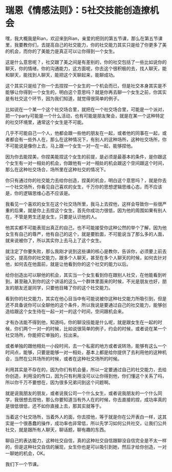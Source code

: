 # 瑞恩《情感法则》：5社交技能创造撩机会

嘿，我大概我是Rian，欢迎来到Rian，亲爱的把则的第五节课，那么在第五节课里，我要教你们，去提高自己的社交能力，你的社交能力其实只是给了你更多了美的机会，而你的了美能力是真正可以让你得到一个女生。

这是什么意思呢？，社交跟了美之间是有差别的，你的社交包括了一些比如说你的聊天，你的情绪，你的沟通能力，这方面呢，你去这个很积极的去，找人聊天，能和聊天，能找到人聊天，能把这个天聊起来，能聊成功。

这个其实只是给了你一个去捏捏一个女生的一个机会而已，但是社交本身其实是不能够让你得到一个女生的，明白这个意思吗？就是你再去聊一个女生之前，你其实是有社交这个环节，因为我们知道，就觉得很简单的例子。

比如说在一个某一个这个社交场合里，就把在一个社交场合里，可能是一个派对，把一个party可能是一个什么活动，也有可能是朋友聚会，就是在某一个这种特定的社交环境里，通常这个女生是不可能。

几乎不可能自己一个人，他都会跟一些他的朋友在一起，或者他的同事在一起，或者都会有一些外人在，那么在这种情况下，有别人的这种场所，这种社交场所，你不可能说是像你上去，马上跟一个女生一对一在一起，能够捏他。

因为你去能捏美，你捏美能捏这个女生的前提，是必须是最基本的条件，是你跟这个女生有一对一相处的机会，你跟他有一对一相处的机会跟这个空间跟这个时间，那么在这种社交场合，场所里在这种社交的情况下。

你只有通过你的社交能力去给你创造，捏美的机会，明白这个意思吗？，就是你去一个社交场所，你看见自己喜欢的女生，千万你的思想逻辑思维心态，而不应该是，你的逻辑思维心态不应该是。

我看见一个喜欢的女生在这个社交场所里，我马上去捏他，这样会导致你一些很严重的后果，就是你上去捏这个女生，首先你成功力很低，因为他的周围如果有别人在，不管是男生还是女生，只要是认识他的人。

他其实都不可能表现出真正的自己，也不可能接受你这种公然的举个了解，因为他女生有自己的尊严，他有自己的这个，就是要脸面，不可能说当了那么多的人面，就来说被你了，所以其实你上去马上了这个女生。

就注定了你要失败，那么我刚才说到这些课的核心是教你，告诉你，必须要上前去设交，提高你的社交能力，跟多个人聊天，甚至在多个人聊天的时候，如何去针对他，如何去在他面前，就是让他看到你的这个社交的能力以后。

给你创造出可以聊他的机会，其实当一个女生看到你在跟别人社交，在他能看到听到，甚至融入到你的这个讲话的这么一个群体里面来的时候，不光是朋友也好，朋友的朋友还是同学，只要他目睹了你的这个社交能力。

看到你的社交能力，其实在他心目当中有可能说被你这种社交能力所吸引到，但是还不具备说你可以全聊他的这个条件，所以我说是要通过自己的社交能力，能够创造给跟这个女生待在一起一对一的这个时间，空间跟机会来。

才有办法能不得到他，知道吗，你的聊没技能是什么呢，就是跟女生在一起的时候，你们两个一对一的时候，比如说很简单的例子，约会的时候，或者说在某一个社交场所，你能把它单独的，拉出来。

或者单独的跟他相处一小段时间，去一个私密的地方或者说转场，能够有这么一个时间点，能够，只要是能够一对一相处，基本上都是给你提供了去利用他的这种机会，当然在公共场所的时候，或者在这种社交场所的时候。

利用其实是不存在的，因为你们有机会量，所以一定要通过自己的社交能力，去给你创造，利用没的传口，因为只有利用没可以让你得到他，你们懂这个关系了吗，所以你千万不要想在，因为很多兄弟问到这个问题啊。

就是说我朋友的朋友，或者说我公司一个什么女生，或者说我朋友的一个什么同学，我很想去捏他，那么你要知道当有外人在的时候，你去直接的捏，成功率真的是很低很低，还不如你直接上去，那其实就等于。

当着这个社交场所，当着外人的面，你去捏他，等于就是你在公开表白一样，这其实是一个很愚蠢的操作，成功率也非常低，所以先学习如何公共社交，让我们公共社交，就是跟所有人聊天，聊话题，聊有趣的东西。

聊自己的表达能力，这种社交自信，真的这种社交自信跟聊没自信完全是不太一样的，但是这种社交自信的展现，女生你也是可以吸引到她，然后才给你创造，一对一聊她的机会，OK。

我们下一个节课。